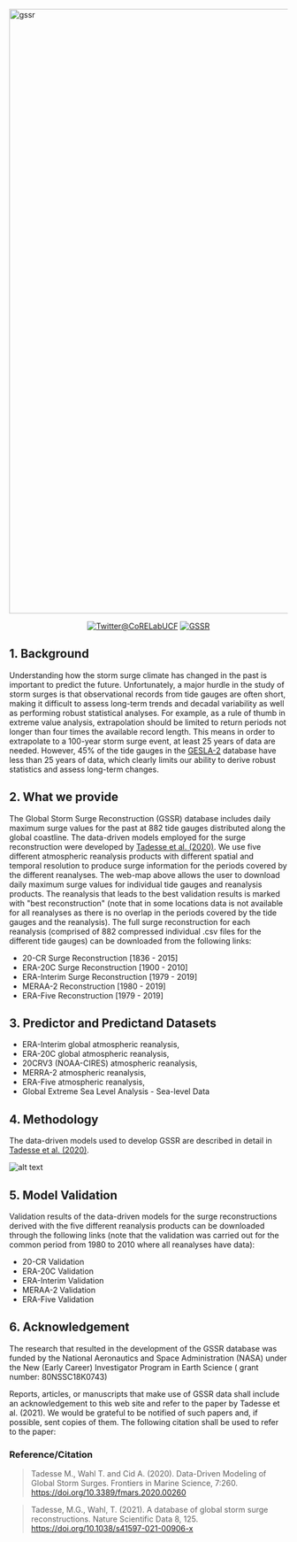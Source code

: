 

<a href="http://gssr.info/"><img width="1093" alt="gssr" src="https://user-images.githubusercontent.com/15319503/158024519-691f256b-ce7b-43f9-bd54-ab7be0eb5716.png"></a>


</p>
 <p align="center">
  <a href="https://twitter.com/CoRELabUCF"><img src="https://img.shields.io/badge/twitter-%231DA1F2.svg?&style=for-the-badge&logo=twitter&logoColor=white" alt="Twitter@CoRELabUCF"></a>
 <a href="http://gssr.info/"><img src="https://img.shields.io/badge/gssr.info%20-%2302569B.svg?&style=for-the-badge&logo=WordPress&logoColor=white" alt="GSSR"></a>
</p>

## 1. Background

Understanding how the storm surge climate has changed in the past is important to predict the future. Unfortunately, a major hurdle in the study of storm surges is that observational records from tide gauges are often short, making it difficult to assess long-term trends and decadal variability as well as performing robust statistical analyses. For example, as a rule of thumb in extreme value analysis, extrapolation should be limited to return periods not longer than four times the available record length. This means in order to extrapolate to a 100-year storm surge event, at least 25 years of data are needed. However, 45% of the tide gauges in the [GESLA-2](https://www.gesla.org/) database have less than 25 years of data, which clearly limits our ability to derive robust statistics and assess long-term changes.

## 2. What we provide

The Global Storm Surge Reconstruction (GSSR) database includes daily maximum surge values for the past at 882 tide gauges distributed along the global coastline. The data-driven models employed for the surge reconstruction were developed by [Tadesse et al. (2020)](https://www.frontiersin.org/articles/10.3389/fmars.2020.00260/full). We use five different atmospheric reanalysis products with different spatial and temporal resolution to produce surge information for the periods covered by the different reanalyses. The web-map above allows the user to download daily maximum surge values for individual tide gauges and reanalysis products. The reanalysis that leads to the best validation results is marked with "best reconstruction" (note that in some locations data is not available for all reanalyses as there is no overlap in the periods covered by the tide gauges and the reanalysis). The full surge reconstruction for each reanalysis (comprised of 882 compressed individual .csv files for the different tide gauges) can be downloaded from the following links:

- 20-CR Surge Reconstruction [1836 - 2015]
- ERA-20C Surge Reconstruction [1900 - 2010]
- ERA-Interim Surge Reconstruction [1979 - 2019]
- MERAA-2 Reconstruction [1980 - 2019]
- ERA-Five Reconstruction [1979 - 2019]


## 3. Predictor and Predictand Datasets

- ERA-Interim global atmospheric reanalysis,
- ERA-20C global atmospheric reanalysis,
- 20CRV3 (NOAA-CIRES) atmospheric reanalysis,
- MERRA-2 atmospheric reanalysis,
- ERA-Five atmospheric reanalysis,
- Global Extreme Sea Level Analysis - Sea-level Data

## 4. Methodology

The data-driven models used to develop GSSR are described in detail in [Tadesse et al. (2020)](https://www.frontiersin.org/articles/10.3389/fmars.2020.00260/full).

![alt text](http://gssr.info/images/figure1.png)

## 5. Model Validation

Validation results of the data-driven models for the surge reconstructions derived with the five different reanalysis products can be downloaded through the following links (note that the validation was carried out for the common period from 1980 to 2010 where all reanalyses have data):

- 20-CR Validation
- ERA-20C Validation
- ERA-Interim Validation
- MERAA-2 Validation
- ERA-Five Validation


## 6. Acknowledgement

The research that resulted in the development of the GSSR database was funded by the National Aeronautics and Space Administration (NASA) under the New (Early Career) Investigator Program in Earth Science ( grant number: 80NSSC18K0743)

Reports, articles, or manuscripts that make use of GSSR data shall include an acknowledgement to this web site and refer to the paper by Tadesse et al. (2021). We would be grateful to be notified of such papers and, if possible, sent copies of them. The following citation shall be used to refer to the paper:

###  Reference/Citation

> Tadesse M., Wahl T. and Cid A. (2020). Data-Driven Modeling of Global Storm Surges. Frontiers in Marine Science, 7:260. https://doi.org/10.3389/fmars.2020.00260

> Tadesse, M.G., Wahl, T. (2021). A database of global storm surge reconstructions. Nature Scientific Data 8, 125. https://doi.org/10.1038/s41597-021-00906-x 
